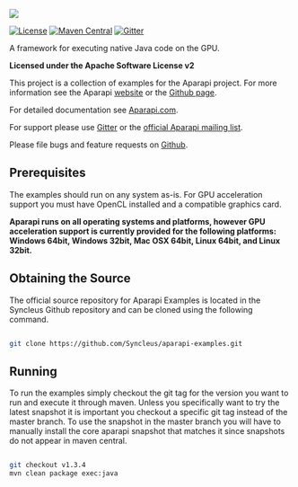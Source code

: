 ![](http://aparapi.com/images/logo-text-adjacent.png)

[![License](http://img.shields.io/:license-apache-blue.svg?style=flat-square)](http://www.apache.org/licenses/LICENSE-2.0.html)
[![Maven Central](https://maven-badges.herokuapp.com/maven-central/com.aparapi/aparapi-examples/badge.png?style=flat)](https://maven-badges.herokuapp.com/maven-central/com.aparapi/aparapi-examples/)
[![Gitter](https://badges.gitter.im/Syncleus/aparapi.svg)](https://gitter.im/Syncleus/aparapi?utm_source=badge&utm_medium=badge&utm_campaign=pr-badge&utm_content=badge)

A framework for executing native Java code on the GPU.

**Licensed under the Apache Software License v2**

This project is a collection of examples for the Aparapi project. For more information see the Aparapi [website](http://Aparapi.com) or the [Github page](https://github.com/Syncleus/aparapi-examples).

For detailed documentation see [Aparapi.com](http://Aparapi.com).

For support please use [Gitter](https://gitter.im/Syncleus/aparapi) or the [official Aparapi mailing list](https://groups.google.com/a/syncleus.com/d/forum/aparapi-list).

Please file bugs and feature requests on [Github](https://github.com/Syncleus/aparapi-examples/issues).

## Prerequisites

The examples should run on any system as-is. For GPU acceleration support you must have OpenCL installed and a compatible graphics card.

**Aparapi runs on all operating systems and platforms, however GPU acceleration support is currently provided for the following platforms: Windows 64bit, Windows 32bit, Mac OSX 64bit, Linux 64bit, and Linux 32bit.**

## Obtaining the Source

The official source repository for Aparapi Examples is located in the Syncleus Github repository and can be cloned using the
following command.

```bash

git clone https://github.com/Syncleus/aparapi-examples.git
```

## Running

To run the examples simply checkout the git tag for the version you want to run and execute it through maven. Unless you
specifically want to try the latest snapshot it is important you checkout a specific git tag instead of the master
branch. To use the snapshot in the master branch you will have to manually install the core aparapi snapshot that
matches it since snapshots do not appear in maven central.

```bash

git checkout v1.3.4
mvn clean package exec:java
```
